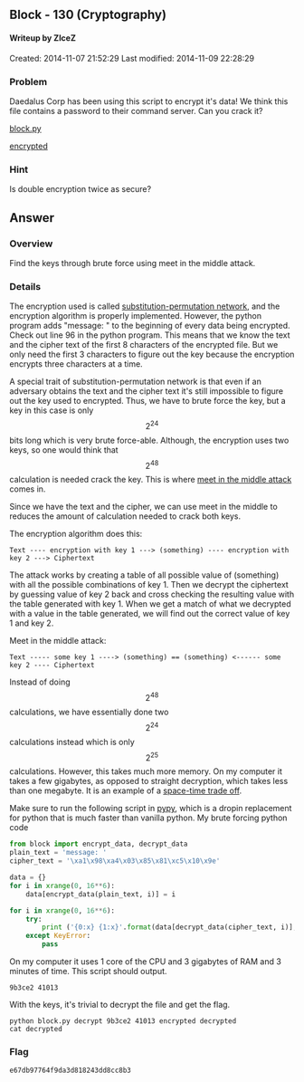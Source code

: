 ## Block - 130 (Cryptography) ##
#### Writeup by ZIceZ
Created: 2014-11-07 21:52:29
Last modified: 2014-11-09 22:28:29

### Problem ###

Daedalus Corp has been using this script to encrypt it's data! We think this
file contains a password to their command server. Can you crack it?

[block.py](https://picoctf.com/api/autogen/serve/block.py?static=true&pid=e1e4c8c9ccd9fc39c391da4bcd093fb2)

[encrypted](https://picoctf.com/api/autogen/serve/encrypted?static=false&pid=e1e4c8c9ccd9fc39c391da4bcd093fb2)

### Hint ###

Is double encryption twice as secure?

## Answer ##

### Overview ###

Find the keys through brute force using meet in the middle attack.

### Details ###

The encryption used is called
[substitution-permutation network](http://en.wikipedia.org/wiki/Substitution-permutation_network),
and the encryption algorithm is properly implemented. However, the python
program adds "message: " to the beginning of every data being encrypted. Check
out line 96 in the python program. This means that we know the text and the
cipher text of the first 8 characters of the encrypted file. But we only need
the first 3 characters to figure out the key because the encryption encrypts
three characters at a time.

A special trait of substitution-permutation network is that even if an
adversary obtains the text and the cipher text it's still impossible to figure
out the key used to encrypted. Thus, we have to brute force the key, but a key
in this case is only $$ 2^{24} $$ 
bits long which is very brute force-able. Although,
the encryption uses two keys, so one would think that $$ 2^{48} $$ calculation is
needed crack the key. This is where
[meet in the middle attack](http://en.wikipedia.org/wiki/Meet-in-the-middle_attack)
comes in.

Since we have the text and the cipher, we can use meet in the middle to reduces
the amount of calculation needed to crack both keys.

The encryption algorithm does this:

    Text ---- encryption with key 1 ---> (something) ---- encryption with key 2 ---> Ciphertext

The attack works by creating a table of all possible value of (something) with
all the possible combinations of key 1. Then we decrypt the ciphertext by
guessing value of key 2 back and cross checking the resulting value with the
table generated with key 1. When we get a match of what we decrypted with a
value in the table generated, we will find out the correct value of key 1 and
key 2.

Meet in the middle attack:

    Text ----- some key 1 ----> (something) == (something) <------ some key 2 ---- Ciphertext

Instead of doing $$2^{48}$$ calculations, we have essentially done two $$2^{24}$$
calculations instead which is only $$2^{25}$$ calculations. However, this takes
much more memory. On my computer it takes a few gigabytes, as opposed
to straight decryption, which takes less than one megabyte. It is an example of
a [space-time trade off](http://en.wikipedia.org/wiki/Space%E2%80%93time_tradeoff).

Make sure to run the following script in [pypy](http://pypy.org/download.html),
which is a dropin replacement for python that is much faster than vanilla
python. My brute forcing python code

```python
from block import encrypt_data, decrypt_data
plain_text = 'message: '
cipher_text = '\xa1\x98\xa4\x03\x85\x81\xc5\x10\x9e'

data = {}
for i in xrange(0, 16**6):
    data[encrypt_data(plain_text, i)] = i

for i in xrange(0, 16**6):
    try:
        print ('{0:x} {1:x}'.format(data[decrypt_data(cipher_text, i)], i))
    except KeyError:
        pass
```

On my computer it uses 1 core of the CPU and 3 gigabytes of RAM and 3 minutes
of time. This script should output.

    9b3ce2 41013

With the keys, it's trivial to decrypt the file and get the flag.

    python block.py decrypt 9b3ce2 41013 encrypted decrypted
	cat decrypted

### Flag ###

    e67db97764f9da3d818243dd8cc8b3

